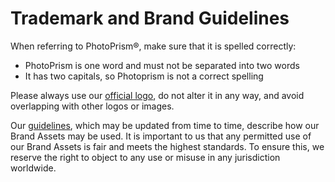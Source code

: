 # Trademark and Brand Guidelines

When referring to PhotoPrism®, make sure that it is spelled correctly:

* PhotoPrism is one word and must not be separated into two words
* It has two capitals, so Photoprism is not a correct spelling

Please always use our [official logo](https://dl.photoprism.org/img/logo/logo.svg), do not alter it in any way,
and avoid overlapping with other logos or images.

Our [guidelines](https://photoprism.app/trademark), which may be updated from time to time, describe how our 
Brand Assets may be used. It is important to us that any permitted use of our Brand Assets is fair and meets 
the highest standards. To ensure this, we reserve the right to object to any use or misuse in any jurisdiction 
worldwide.

